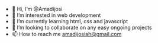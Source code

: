 - 👋 Hi, I’m @Amadijosi
- 👀 I’m interested in web development
- 🌱 I’m currently learning html, css and javascript
- 💞️ I’m looking to collaborate on any easy ongoing projects
- 📫 How to reach me amadijosiah@gmail.com

<!---
Amadijosi/Amadijosi is a ✨ special ✨ repository because its `README.md` (this file) appears on your GitHub profile.
You can click the Preview link to take a look at your changes.
--->
